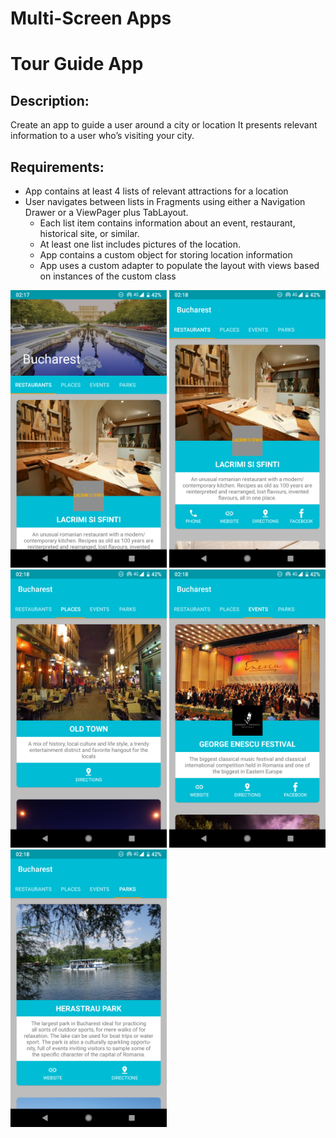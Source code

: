 # Multi-Screen Apps

# Tour Guide App

## Description: 
Create an app to guide a user around a city or location
It presents relevant information to a user who’s visiting your city. 
## Requirements:
* App contains at least 4 lists of relevant attractions for a location
* User navigates between lists in Fragments using either a Navigation Drawer or a ViewPager plus TabLayout.
	* Each list item contains information about an event, restaurant, historical site, or similar.
	* At least one list includes pictures of the location.
	* App contains a custom object for storing location information
	* App uses a custom adapter to populate the layout with views based on instances of the custom class

<img src="https://github.com/Limmonica/TourGuideApp/blob/master/Udacity-TourGuide-P1.png"  width="250" height=""> <img src="https://github.com/Limmonica/TourGuideApp/blob/master/Udacity-TourGuide-P2.png"  width="250" height=""> <img src="https://github.com/Limmonica/TourGuideApp/blob/master/Udacity-TourGuide-P3.png"  width="250" height="">
<img src="https://github.com/Limmonica/TourGuideApp/blob/master/Udacity-TourGuide-P4.png"  width="250" height=""> <img src="https://github.com/Limmonica/TourGuideApp/blob/master/Udacity-TourGuide-P5.png"  width="250" height="">
